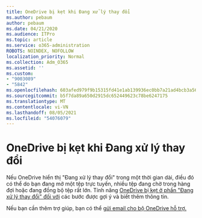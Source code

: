 ```yaml
---
title: OneDrive bị kẹt khi Đang xử lý thay đổi
ms.author: pebaum
author: pebaum
ms.date: 04/21/2020
ms.audience: ITPro
ms.topic: article
ms.service: o365-administration
ROBOTS: NOINDEX, NOFOLLOW
localization_priority: Normal
ms.collection: Adm_O365
ms.assetid: ''
ms.custom:
- "9003089"
- "5842"
ms.openlocfilehash: 603afed979f9b15315fd41e1ab139936ec0bb7a21ad4bcb3a56279a104bc0267
ms.sourcegitcommit: b5f7da89a650d2915dc652449623c78be6247175
ms.translationtype: MT
ms.contentlocale: vi-VN
ms.lasthandoff: 08/05/2021
ms.locfileid: "54076079"
---
```

# <a name="onedrive-is-stuck-on-processing-changes"></a>OneDrive bị kẹt khi Đang xử lý thay đổi

Nếu OneDrive hiển thị "Đang xử lý thay đổi" trong một thời gian dài, điều đó có thể do bạn đang mở một tệp trực tuyến, nhiều tệp đang chờ trong hàng đợi hoặc đang đồng bộ tệp rất lớn. Tính năng [OneDrive bị kẹt ở phần "Đang xử lý thay đổi" đối với](https://support.office.com/article/onedrive-is-stuck-on-processing-changes-b386b813-9b66-4e47-8c4c-2b45533edccd) các bước được gợi ý và biết thêm thông tin.

Nếu bạn cần thêm trợ giúp, bạn có thể [gửi email cho bộ OneDrive hỗ trợ.](https://go.microsoft.com/fwlink/p/?LinkId=528676)